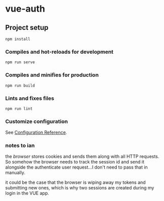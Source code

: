 # vue-auth

## Project setup

```
npm install
```

### Compiles and hot-reloads for development

```
npm run serve
```

### Compiles and minifies for production

```
npm run build
```

### Lints and fixes files

```
npm run lint
```

### Customize configuration

See [Configuration Reference](https://cli.vuejs.org/config/).

### notes to ian

the _browser_ stores cookies and sends them along with all HTTP requests. So somehow the browser needs to track the session id and send it alongside the authenticate user request...I don't need to pass that in manually.

it could be the case that the browser is wiping away my tokens and submitting new ones, which is why two sessions are created during my login in the VUE app.
